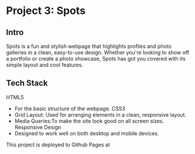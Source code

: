 # Project 3: Spots

## Intro

Spots is a fun and stylish webpage that highlights profiles and photo galleries in a clean, easy-to-use design. Whether you're looking to show off a portfolio or create a photo showcase, Spots has got you covered with its simple layout and cool features.

## Tech Stack

HTML5

- For the basic structure of the webpage.
  CSS3
- Grid Layout: Used for arranging elements in a clean, responsive layout.
- Media Queries:To make the site look good on all screen sizes.
  Responsive Design
- Designed to work well on both desktop and mobile devices.

This project is deployed to Github Pages at
